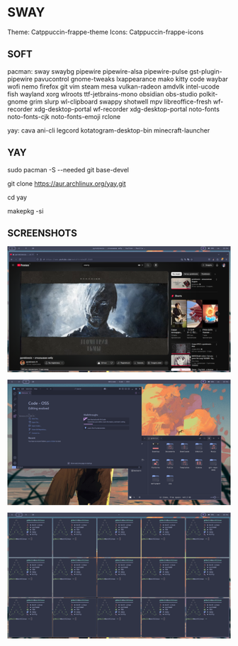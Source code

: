 # SWAY

Theme: Catppuccin-frappe-theme
Icons: Catppuccin-frappe-icons

## SOFT

pacman: sway swaybg pipewire pipewire-alsa pipewire-pulse gst-plugin-pipewire pavucontrol gnome-tweaks lxappearance mako kitty code waybar wofi nemo firefox git vim steam mesa vulkan-radeon amdvlk intel-ucode fish wayland xorg wlroots  ttf-jetbrains-mono obsidian obs-studio polkit-gnome grim slurp wl-clipboard swappy shotwell mpv libreoffice-fresh wf-recorder xdg-desktop-portal wf-recorder xdg-desktop-portal  noto-fonts noto-fonts-cjk noto-fonts-emoji rclone 

yay: cava ani-cli legcord kotatogram-desktop-bin minecraft-launcher

## YAY

sudo pacman -S --needed git base-devel

git clone https://aur.archlinux.org/yay.git

cd yay

makepkg -si

## SCREENSHOTS

![screen1](https://github.com/Gh0uli4/sway/blob/main/assets/1.png)

![screen2](https://github.com/Gh0uli4/sway/blob/main/assets/2.png)

![screen3](https://github.com/Gh0uli4/sway/blob/main/assets/3.png)
